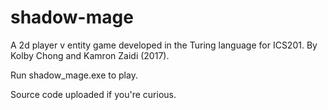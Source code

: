 # shadow-mage
A 2d player v entity game developed in the Turing language for ICS201. By Kolby Chong and Kamron Zaidi (2017).

Run shadow_mage.exe to play.

Source code uploaded if you're curious.
